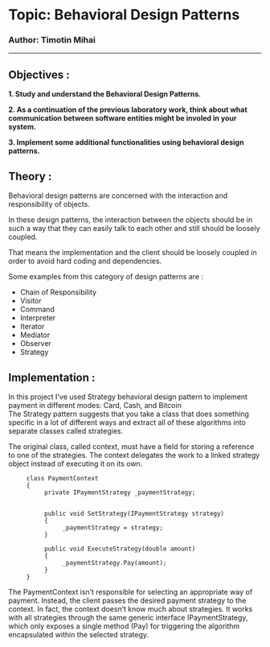 # Topic: Behavioral Design Patterns

### Author: Timotin Mihai

---

## Objectives :

**1. Study and understand the Behavioral Design Patterns.**

**2. As a continuation of the previous laboratory work, think about what communication between software entities might be involed in your system.**

**3. Implement some additional functionalities using behavioral design patterns.**

## Theory :

Behavioral design patterns are concerned with the interaction and responsibility of objects.

In these design patterns, the interaction between the objects should be in such a way that they can easily talk to each other and still should be loosely coupled.

That means the implementation and the client should be loosely coupled in order to avoid hard coding and dependencies.

Some examples from this category of design patterns are :

- Chain of Responsibility
- Visitor
- Command
- Interpreter
- Iterator
- Mediator
- Observer
- Strategy

## Implementation :

In this project I've used Strategy behavioral design pattern to implement payment in different modes: Card, Cash, and Bitcoin <br />
The Strategy pattern suggests that you take a class that does something specific in a lot of different ways and extract all of these algorithms into separate classes called strategies.

The original class, called context, must have a field for storing a reference to one of the strategies. The context delegates the work to a linked strategy object instead of executing it on its own.

```
     class PaymentContext
     {
          private IPaymentStrategy _paymentStrategy;


          public void SetStrategy(IPaymentStrategy strategy)
          {
               _paymentStrategy = strategy;
          }

          public void ExecuteStrategy(double amount)
          {
               _paymentStrategy.Pay(amount);
          }
     }
```

The PaymentContext isn’t responsible for selecting an appropriate way of payment. Instead, the client passes the desired payment strategy to the context. In fact, the context doesn’t know much about strategies. It works with all strategies through the same generic interface IPaymentStrategy, which only exposes a single method (Pay) for triggering the algorithm encapsulated within the selected strategy.
